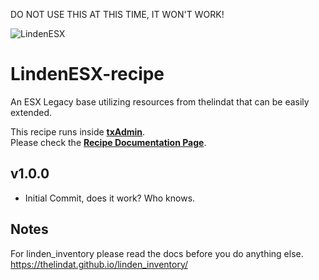 DO NOT USE THIS AT THIS TIME, IT WON'T WORK!

![LindenESX](https://i.imgur.com/SAhoPsx.png)

# LindenESX-recipe
An ESX Legacy base utilizing resources from thelindat that can be easily extended. 

This recipe runs inside [**txAdmin**](https://github.com/tabarra/txAdmin).  
Please check the [**Recipe Documentation Page**](https://github.com/tabarra/txAdmin/blob/master/docs/recipe.md).

## v1.0.0
- Initial Commit, does it work? Who knows.

## Notes
For linden_inventory please read the docs before you do anything else.
https://thelindat.github.io/linden_inventory/
